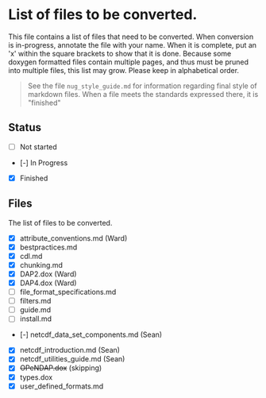 # List of files to be converted.

This file contains a list of files that need to be converted.  When conversion is in-progress, annotate the file with your name.  When it is complete, put an 'x' within the square brackets to show that it is done.  Because some doxygen formatted files contain multiple pages, and thus must be pruned into multiple files, this list may grow.  Please keep in alphabetical order.

> See the file `nug_style_guide.md` for information regarding final style of markdown files.  When a file meets the standards expressed there, it is "finished"

## Status

* [ ] Not started
* [-] In Progress
* [x] Finished

## Files

The list of files to be converted.

* [x] attribute_conventions.md (Ward)
* [x] bestpractices.md
* [x] cdl.md
* [x] chunking.md
* [x] DAP2.dox (Ward)
* [x] DAP4.dox (Ward)
* [ ] file_format_specifications.md
* [ ] filters.md
* [ ] guide.md
* [ ] install.md
* [-] netcdf_data_set_components.md (Sean)
* [x] netcdf_introduction.md (Sean)
* [x] netcdf_utilities_guide.md (Sean)
* [x] ~~OPeNDAP.dox~~ (skipping)
* [x] types.dox
* [x] user_defined_formats.md
